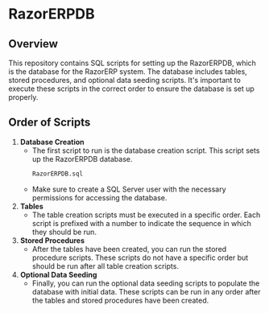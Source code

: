 # RazorERPDB

## Overview
  This repository contains SQL scripts for setting up the RazorERPDB, which is the database for the RazorERP system. The database includes tables, stored procedures, and optional data seeding scripts. It's important to execute these scripts in the correct order to ensure the database is set up properly.

## Order of Scripts
1. **Database Creation**
    - The first script to run is the database creation script. This script sets up the RazorERPDB database.
      ```sql
      RazorERPDB.sql
      ```
    - Make sure to create a SQL Server user with the necessary permissions for accessing the database.
2. **Tables**
    - The table creation scripts must be executed in a specific order. Each script is prefixed with a number to indicate the sequence in which they should be run.
3. **Stored Procedures**
    - After the tables have been created, you can run the stored procedure scripts. These scripts do not have a specific order but should be run after all table creation scripts.
4. **Optional Data Seeding**
    - Finally, you can run the optional data seeding scripts to populate the database with initial data. These scripts can be run in any order after the tables and stored procedures have been created.
